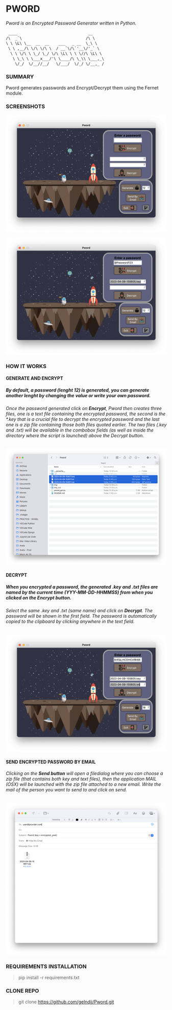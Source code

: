 # PWORD
_Pword is an Encrypted Password Generator written in Python._

```
 ____                               __     
/\  _`\                            /\ \    
\ \ \L\ \__  __  __    ___   _ __  \_\ \   
 \ \ ,__/\ \/\ \/\ \  / __`\/\`'__\/'_` \  
  \ \ \/\ \ \_/ \_/ \/\ \L\ \ \ \//\ \L\ \ 
   \ \_\ \ \___x___/'\ \____/\ \_\\ \___,_\
    \/_/  \/__//__/   \/___/  \/_/ \/__,_ /
```
### SUMMARY
Pword generates passwords and Encrypt/Decrypt them using the Fernet module.
### SCREENSHOTS

![Screenshot](https://github.com/gelndjj/Pword/blob/main/img/main.png)

![Screenshot](https://github.com/gelndjj/Pword/blob/main/img/main2.png)

### HOW IT WORKS 

####  GENERATE AND ENCRYPT
##### By default, a password (lenght 12) is generated, you can generate another lenght by changing the value or write your own password.
###### Once the password generated click on **Encrypt**, Pword then creates three files, one is a text file containing the encrypted password, the second is the *.key that is a crucial file to decrypt the encrypted password and the last one is a zip file containing those both files quoted earlier. The two files (.key and .txt) will be available in the combobox fields (as well as inside the directory where the script is launched) above the Decrypt button.

![Screenshot](https://github.com/gelndjj/Pword/blob/main/img/files.png)

#### DECRYPT
##### When you encrypted a password, the generated .key and .txt files are named by the current time (YYY-MM-DD-HHMMSS) **from when you clicked on the Encrypt button**.
###### Select the same .key and .txt (same name) and click on **Decrypt**. The password will be shown in the first field. The password is automatically copied to the clipboard by clicking anywhere in the text field.

![Screenshot](https://github.com/gelndjj/Pword/blob/main/img/decrypt.png)

#### SEND ENCRYPTED PASSWORD BY EMAIL
###### Clicking on the **Send button** will open a filedialog where you can choose a zip file (that contains both key and text files), then the application MAIL (OSX) will be launched with the zip file attached to a new email. Write the mail of the person you want to send to and click on send.

![Screenshot](https://github.com/gelndjj/Pword/blob/main/img/send.png)

### REQUIREMENTS INSTALLATION

> pip install -r requirements.txt

### CLONE REPO

> git clone https://github.com/gelndjj/Pword.git


